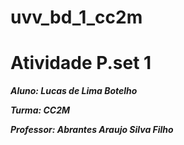# uvv_bd_1_cc2m

# Atividade P.set 1

***Aluno: Lucas de Lima Botelho***

***Turma: CC2M***

***Professor: Abrantes Araujo Silva Filho***
